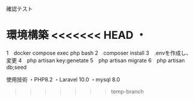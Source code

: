 確認テスト

環境構築
<<<<<<< HEAD
・
=======
1　docker compose exec php bash
2　composer install
3　.envを作成し、変更
4　php artisan key:genetate
5　php artisan migrate
6　php artisan db;seed

使用技術
・PHP8.2
・Laravel 10.0
・mysql 8.0
>>>>>>> temp-branch
